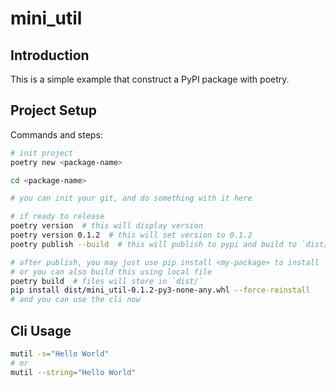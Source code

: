# mini\_util

## Introduction

This is a simple example that construct a PyPI package with poetry.

## Project Setup

Commands and steps:

```sh
# init project
poetry new <package-name>

cd <package-name>

# you can init your git, and do something with it here

# if ready to release
poetry version  # this will display version
poetry version 0.1.2  # this will set version to 0.1.2
poetry publish --build  # this will publish to pypi and build to `dist/`, you may need to wait around 2 mins to update

# after publish, you may just use pip install <my-package> to install
# or you can also build this using local file
poetry build  # files will store in `dist/`
pip install dist/mini_util-0.1.2-py3-none-any.whl --force-reinstall
# and you can use the cli now
```

## Cli Usage

```sh
mutil -s="Hello World"
# or
mutil --string="Hello World"

```
